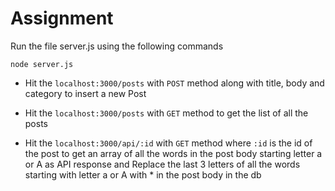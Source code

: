 # Assignment

Run the file server.js using the following commands

``node server.js``

- Hit the `localhost:3000/posts` with `POST` method along with title, body and category to insert a new Post
- Hit the `localhost:3000/posts` with `GET` method to get the list of all the posts

- Hit the `localhost:3000/api/:id` with `GET` method where `:id` is the id of the post to get an array of all the words in the post body 
starting letter a or A as API response and Replace the last 3 letters of all the words starting with letter a or A with * in the post
body in the db



